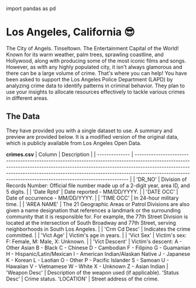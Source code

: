 import pandas as pd

# Los Angeles, California 😎

The City of Angels. Tinseltown. The Entertainment Capital of the World!
Known for its warm weather, palm trees, sprawling coastline, and Hollywood, along with producing some of the most iconic films and songs. However, as with any highly populated city, it isn't always glamorous and there can be a large volume of crime. That's where you can help!
You have been asked to support the Los Angeles Police Department (LAPD) by analyzing crime data to identify patterns in criminal behavior. They plan to use your insights to allocate resources effectively to tackle various crimes in different areas.

## The Data

They have provided you with a single dataset to use. A summary and preview are provided below.
It is a modified version of the original data, which is publicly available from Los Angeles Open Data.

**crimes.csv**
| Column | Description |
| -------------- | --------------------------------------------------------------------------------------------------------------------------------------------------------------------------------------------------------------------------------------------------------------------------------------------------------------------- |
| 'DR_NO' | Division of Records Number: Official file number made up of a 2-digit year, area ID, and 5 digits. |
| 'Date Rptd' | Date reported - MM/DD/YYYY. |
| 'DATE OCC' | Date of occurrence - MM/DD/YYYY. |
| 'TIME OCC' | In 24-hour military time. |
| 'AREA NAME' | The 21 Geographic Areas or Patrol Divisions are also given a name designation that references a landmark or the surrounding community that it is responsible for. For example, the 77th Street Division is located at the intersection of South Broadway and 77th Street, serving neighborhoods in South Los Angeles. |
| 'Crm Cd Desc' | Indicates the crime committed. |
| 'Vict Age' | Victim's age in years. |
| 'Vict Sex' | Victim's sex: F: Female, M: Male, X: Unknown. |
| 'Vict Descent' | Victim's descent: A - Other Asian
B - Black
C - Chinese
D - Cambodian
F - Filipino
G - Guamanian
H - Hispanic/Latin/Mexican
I - American Indian/Alaskan Native
J - Japanese
K - Korean
L - Laotian
O - Other
P - Pacific Islander
S - Samoan
U - Hawaiian
V - Vietnamese
W - White
X - Unknown
Z - Asian Indian |
'Weapon Desc' | Description of the weapon used (if applicable).
'Status Desc' | Crime status.
'LOCATION' | Street address of the crime.
